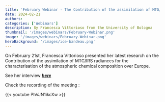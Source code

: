 ```yaml
---
title: 'February Webinar - The Contribution of the assimilation of MTG/IRS radiances for the characterisation of the atmospheric chemical composition over Europe'
date: 2024-02-21
authors:
categories: ['Webinars']
description: By Francesca Vittorioso from the University of Bologna
thumbnail: '/images/webinars/February-Webinar.png'  
image: '/images/webinars/February-Webinar.png'
heroBackground: '/images/ice-bandeau.png'
---
```


On February 21st, Francesca Vittorioso presented her latest research on the Contribution of the assimilation of MTG/IRS radiances for the characterisation of the atmospheric chemical composition over Europe. 

See her interview [**_here_**](https://sasip-climate.github.io/news/interview_francesca/)

Check the recording of the meeting : 

{{< youtube PhVJN1ikcXw >}}





